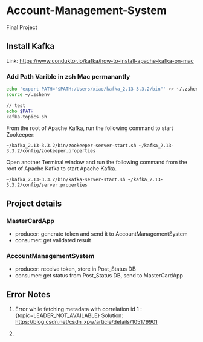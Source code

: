 # Account-Management-System
Final Project


## Install Kafka

Link: https://www.conduktor.io/kafka/how-to-install-apache-kafka-on-mac

### Add Path Varible in zsh Mac permanantly

```zsh
echo 'export PATH="$PATH:/Users/xiao/kafka_2.13-3.3.2/bin"' >> ~/.zshenv
source ~/.zshenv

// test
echo $PATH
kafka-topics.sh
```

From the root of Apache Kafka, run the following command to start Zookeeper:
```
~/kafka_2.13-3.3.2/bin/zookeeper-server-start.sh ~/kafka_2.13-3.3.2/config/zookeeper.properties
```
Open another Terminal window and run the following command from the root of Apache Kafka to start Apache Kafka.

```
~/kafka_2.13-3.3.2/bin/kafka-server-start.sh ~/kafka_2.13-3.3.2/config/server.properties
```


## Project details

### MasterCardApp
- producer: generate token and send it to AccountManagementSystem
- consumer: get validated result

### AccountManagementSystem
- producer: receive token, store in Post_Status DB
- consumer: get status from Post_Status DB, send to MasterCardApp



## Error Notes

1. Error while fetching metadata with correlation id 1 : {topic=LEADER_NOT_AVAILABLE}
Solution: https://blog.csdn.net/csdn_xpw/article/details/105179901

2. 